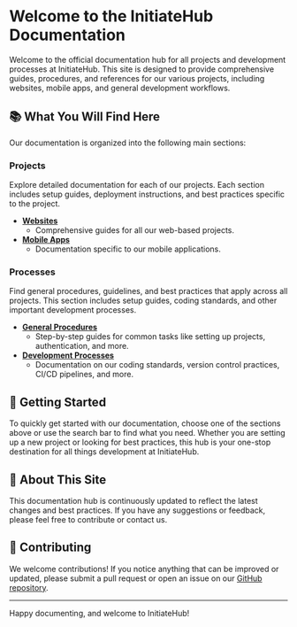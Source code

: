 # Welcome to the InitiateHub Documentation

Welcome to the official documentation hub for all projects and development processes at InitiateHub. This site is designed to provide comprehensive guides, procedures, and references for our various projects, including websites, mobile apps, and general development workflows.

## 📚 What You Will Find Here

Our documentation is organized into the following main sections:

### Projects

Explore detailed documentation for each of our projects. Each section includes setup guides, deployment instructions, and best practices specific to the project.

- [**Websites**](projects/#websites)
  - Comprehensive guides for all our web-based projects.
- [**Mobile Apps**](projects/#mobile-apps)
  - Documentation specific to our mobile applications.

### Processes

Find general procedures, guidelines, and best practices that apply across all projects. This section includes setup guides, coding standards, and other important development processes.

- [**General Procedures**](processes/general/)
  - Step-by-step guides for common tasks like setting up projects, authentication, and more.
- [**Development Processes**](processes/development/)
  - Documentation on our coding standards, version control practices, CI/CD pipelines, and more.

## 🚀 Getting Started

To quickly get started with our documentation, choose one of the sections above or use the search bar to find what you need. Whether you are setting up a new project or looking for best practices, this hub is your one-stop destination for all things development at InitiateHub.

## 📌 About This Site

This documentation hub is continuously updated to reflect the latest changes and best practices. If you have any suggestions or feedback, please feel free to contribute or contact us.

## 🤝 Contributing

We welcome contributions! If you notice anything that can be improved or updated, please submit a pull request or open an issue on our [GitHub repository](https://github.com/username/repository).

---

Happy documenting, and welcome to InitiateHub!
